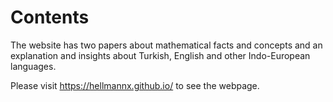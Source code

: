 # Contents
The website has two papers about mathematical facts and concepts and an explanation and insights about Turkish, English and other Indo-European languages.

Please visit https://hellmannx.github.io/ to see the webpage.
